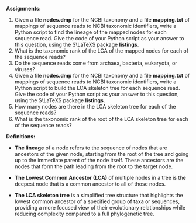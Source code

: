 **Assignments:**

1. Given a file **nodes.dmp** for the NCBI taxonomy and a file **mapping.txt** of mappings of sequence reads
to NCBI taxonomic identifiers, write a Python script to find the lineage of the mapped nodes for each sequence
read. Give the code of your Python script as your answer to this question, using the $\LaTeX$ package **listings**.
2. What is the taxonomic rank of the LCA of the mapped nodes for each of the sequence reads?
3. Do the sequence reads come from archaea, bacteria, eukaryota, or viruses?
4. Given a file **nodes.dmp** for the NCBI taxonomy and a file **mapping.txt** of mappings of sequence
reads to NCBI taxonomic identifiers, write a Python script to build the LCA skeleton tree for each sequence read.
Give the code of your Python script as your answer to this question, using the $\LaTeX$ package **listings**.
5. How many nodes are there in the LCA skeleton tree for each of the sequence reads?
6. What is the taxonomic rank of the root of the LCA skeleton tree for each of the sequence reads?

**Definitions:**

* **The lineage** of a node refers to the sequence of nodes that are ancestors of the given node, starting from the root of the tree and going up to the immediate parent of the node itself. These ancestors are the nodes that form the path leading from the root to the target node.

* **The Lowest Common Ancestor (LCA)** of multiple nodes in a tree is the deepest node that is a common ancestor to all of those nodes.

* **The LCA skeleton tree** is a simplified tree structure that highlights the lowest common ancestor of a specified group of taxa or sequences, providing a more focused view of their evolutionary relationships while reducing complexity compared to a full phylogenetic tree.












